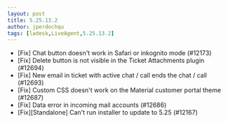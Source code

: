 ```yaml
---
layout: post
title: 5.25.13.2
author: jperdochqu
tags: [ladesk,LiveAgent,5.25.13.2]
---
```


- [Fix] Chat button doesn't work in Safari or inkognito mode (#12173)
- [Fix] Delete button is not visible in the Ticket Attachments plugin (#12694)
- [Fix] New email in ticket with active chat / call ends the chat / call (#12693)
- [Fix] Custom CSS doesn't work on the Material customer portal theme (#12687)
- [Fix] Data error in incoming mail accounts (#12686)
- [Fix][Standalone] Can't run installer to update to 5.25 (#12167)
